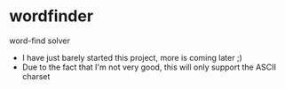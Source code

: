 # wordfinder
word-find solver
- I have just barely started this project, more is coming later ;)
- Due to the fact that I'm not very good, this will only support the ASCII charset

